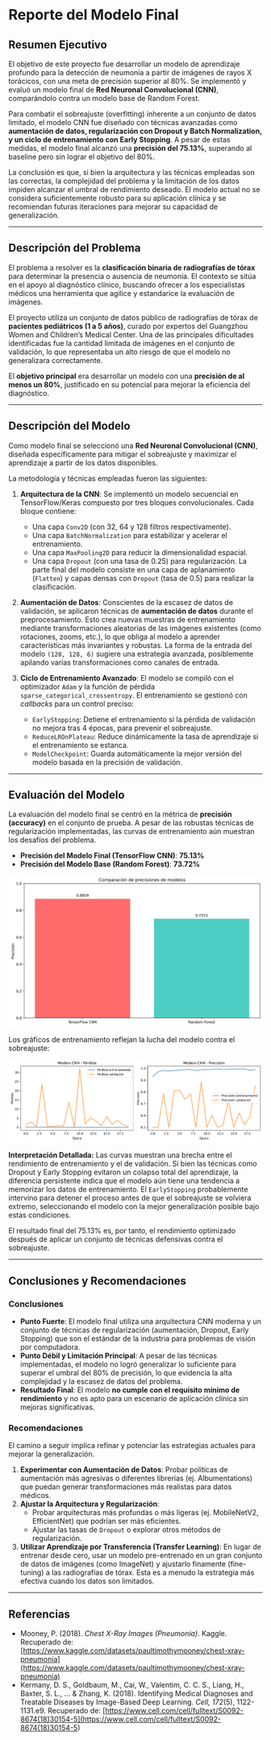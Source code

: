 # **Reporte del Modelo Final**

## **Resumen Ejecutivo**

El objetivo de este proyecto fue desarrollar un modelo de aprendizaje profundo para la detección de neumonía a partir de imágenes de rayos X torácicos, con una meta de precisión superior al 80%. Se implementó y evaluó un modelo final de **Red Neuronal Convolucional (CNN)**, comparándolo contra un modelo base de Random Forest.

Para combatir el sobreajuste (overfitting) inherente a un conjunto de datos limitado, el modelo CNN fue diseñado con técnicas avanzadas como **aumentación de datos, regularización con Dropout y Batch Normalization, y un ciclo de entrenamiento con Early Stopping**. A pesar de estas medidas, el modelo final alcanzó una **precisión del 75.13%**, superando al baseline pero sin lograr el objetivo del 80%.

La conclusión es que, si bien la arquitectura y las técnicas empleadas son las correctas, la complejidad del problema y la limitación de los datos impiden alcanzar el umbral de rendimiento deseado. El modelo actual no se considera suficientemente robusto para su aplicación clínica y se recomiendan futuras iteraciones para mejorar su capacidad de generalización.

---

## **Descripción del Problema**

El problema a resolver es la **clasificación binaria de radiografías de tórax** para determinar la presencia o ausencia de neumonía. El contexto se sitúa en el apoyo al diagnóstico clínico, buscando ofrecer a los especialistas médicos una herramienta que agilice y estandarice la evaluación de imágenes.

El proyecto utiliza un conjunto de datos público de radiografías de tórax de **pacientes pediátricos (1 a 5 años)**, curado por expertos del Guangzhou Women and Children’s Medical Center. Una de las principales dificultades identificadas fue la cantidad limitada de imágenes en el conjunto de validación, lo que representaba un alto riesgo de que el modelo no generalizara correctamente.

El **objetivo principal** era desarrollar un modelo con una **precisión de al menos un 80%**, justificado en su potencial para mejorar la eficiencia del diagnóstico.

---

## **Descripción del Modelo**

Como modelo final se seleccionó una **Red Neuronal Convolucional (CNN)**, diseñada específicamente para mitigar el sobreajuste y maximizar el aprendizaje a partir de los datos disponibles.

La metodología y técnicas empleadas fueron las siguientes:

1.  **Arquitectura de la CNN**: Se implementó un modelo secuencial en TensorFlow/Keras compuesto por tres bloques convolucionales. Cada bloque contiene:

    - Una capa `Conv2D` (con 32, 64 y 128 filtros respectivamente).
    - Una capa `BatchNormalization` para estabilizar y acelerar el entrenamiento.
    - Una capa `MaxPooling2D` para reducir la dimensionalidad espacial.
    - Una capa `Dropout` (con una tasa de 0.25) para regularización.
      La parte final del modelo consiste en una capa de aplanamiento (`Flatten`) y capas densas con `Dropout` (tasa de 0.5) para realizar la clasificación.

2.  **Aumentación de Datos**: Conscientes de la escasez de datos de validación, se aplicaron técnicas de **aumentación de datos** durante el preprocesamiento. Esto crea nuevas muestras de entrenamiento mediante transformaciones aleatorias de las imágenes existentes (como rotaciones, zooms, etc.), lo que obliga al modelo a aprender características más invariantes y robustas. La forma de la entrada del modelo `(128, 128, 6)` sugiere una estrategia avanzada, posiblemente apilando varias transformaciones como canales de entrada.

3.  **Ciclo de Entrenamiento Avanzado**: El modelo se compiló con el optimizador `Adam` y la función de pérdida `sparse_categorical_crossentropy`. El entrenamiento se gestionó con _callbacks_ para un control preciso:
    - `EarlyStopping`: Detiene el entrenamiento si la pérdida de validación no mejora tras 4 épocas, para prevenir el sobreajuste.
    - `ReduceLROnPlateau`: Reduce dinámicamente la tasa de aprendizaje si el entrenamiento se estanca.
    - `ModelCheckpoint`: Guarda automáticamente la mejor versión del modelo basada en la precisión de validación.

---

## **Evaluación del Modelo**

La evaluación del modelo final se centró en la métrica de **precisión (accuracy)** en el conjunto de prueba. A pesar de las robustas técnicas de regularización implementadas, las curvas de entrenamiento aún muestran los desafíos del problema.

- **Precisión del Modelo Final (TensorFlow CNN)**: **75.13%**
- **Precisión del Modelo Base (Random Forest)**: **73.72%**

![Gráfico de barras comparando la precisión de los modelos TensorFlow CNN y Random Forest](visualization/comparacion_precision.png)

Los gráficos de entrenamiento reflejan la lucha del modelo contra el sobreajuste:

![Gráficos de pérdida y precisión durante el entrenamiento del modelo CNN](visualization//curvas_entrenamiento_tensorflow.png)

**Interpretación Detallada:**
Las curvas muestran una brecha entre el rendimiento de entrenamiento y el de validación. Si bien las técnicas como Dropout y Early Stopping evitaron un colapso total del aprendizaje, la diferencia persistente indica que el modelo aún tiene una tendencia a memorizar los datos de entrenamiento. El `EarlyStopping` probablemente intervino para detener el proceso antes de que el sobreajuste se volviera extremo, seleccionando el modelo con la mejor generalización posible bajo estas condiciones.

El resultado final del 75.13% es, por tanto, el rendimiento optimizado después de aplicar un conjunto de técnicas defensivas contra el sobreajuste.

---

## **Conclusiones y Recomendaciones**

### **Conclusiones**

- **Punto Fuerte**: El modelo final utiliza una arquitectura CNN moderna y un conjunto de técnicas de regularización (aumentación, Dropout, Early Stopping) que son el estándar de la industria para problemas de visión por computadora.
- **Punto Débil y Limitación Principal**: A pesar de las técnicas implementadas, el modelo no logró generalizar lo suficiente para superar el umbral del 80% de precisión, lo que evidencia la alta complejidad y la escasez de datos del problema.
- **Resultado Final**: El modelo **no cumple con el requisito mínimo de rendimiento** y no es apto para un escenario de aplicación clínica sin mejoras significativas.

### **Recomendaciones**

El camino a seguir implica refinar y potenciar las estrategias actuales para mejorar la generalización.

1.  **Experimentar con Aumentación de Datos**: Probar políticas de aumentación más agresivas o diferentes librerías (ej. Albumentations) que puedan generar transformaciones más realistas para datos médicos.
2.  **Ajustar la Arquitectura y Regularización**:
    - Probar arquitecturas más profundas o más ligeras (ej. MobileNetV2, EfficientNet) que podrían ser más eficientes.
    - Ajustar las tasas de `Dropout` o explorar otros métodos de regularización.
3.  **Utilizar Aprendizaje por Transferencia (Transfer Learning)**: En lugar de entrenar desde cero, usar un modelo pre-entrenado en un gran conjunto de datos de imágenes (como ImageNet) y ajustarlo finamente (fine-tuning) a las radiografías de tórax. Esta es a menudo la estrategia más efectiva cuando los datos son limitados.

---

## **Referencias**

- Mooney, P. (2018). _Chest X-Ray Images (Pneumonia)_. Kaggle. Recuperado de: [https://www.kaggle.com/datasets/paultimothymooney/chest-xray-pneumonia](https://www.kaggle.com/datasets/paultimothymooney/chest-xray-pneumonia)
- Kermany, D. S., Goldbaum, M., Cai, W., Valentim, C. C. S., Liang, H., Baxter, S. L., ... & Zhang, K. (2018). Identifying Medical Diagnoses and Treatable Diseases by Image-Based Deep Learning. _Cell, 172_(5), 1122-1131.e9. Recuperado de: [https://www.cell.com/cell/fulltext/S0092-8674(18)30154-5](<https://www.cell.com/cell/fulltext/S0092-8674(18)30154-5>)
